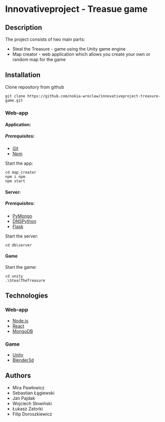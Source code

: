 # Innovativeproject - Treasue game 
## Description

The project consists of two main parts:
 - Steal the Treasure - game using the Unity game engine
 - Map creator -  web application which allows you create your own or random map for the game

## Installation

Clone repository from github
```
git clone https://github.com/nokia-wroclaw/innovativeproject-treasure-game.git
```

### Web-app

#### Application:
##### Prerequisites:
- [Git](https://git-scm.com/book/en/v2/Getting-Started-Installing-Git)
- [Npm](https://www.npmjs.com/)

Start the app:
```
cd map_creator
npm i npm
npm start
```
#### Server:
##### Prerequisites:
- [PyMongo](https://api.mongodb.com/python/current/)
- [DNSPython](http://www.dnspython.org/)
- [Flask](http://flask.pocoo.org/)

Start the server:
```
cd db\server
```
#### Game
Start the game:
```
cd unity
.\StealTheTreasure
```


## Technologies
### Web-app
* [Node.js](https://nodejs.org/en/)
* [React](https://reactjs.org/)
* [MongoDB](https://www.mongodb.com/)

### Game
* [Unity](https://unity3d.com/)
* [Blender3d](https://www.blender.org/)



## Authors
- Mira Pawłowicz
- Sebastian Łągiewski
- Jan Pajdak
- Wojciech Słowiński
- Łukasz Zatorki
- Filip Doroszkiewicz
